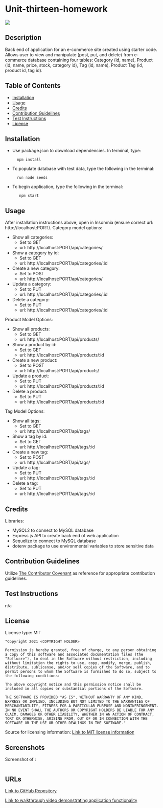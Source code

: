 # Unit-thirteen-homework

<img src='https://img.shields.io/badge/License-MIT-yellow.svg'>

## Description
Back end of application for an e-commerce site created using starter code. Allows user to view and manipulate (post, put, and delete) from e-commerce database containing four tables: Category (id, name), Product (id, name, price, stock, category id), Tag (id, name), Product Tag (id, product id, tag id).
  
## Table of Contents 
 - [Installation](#installation)
 - [Usage](#usage)
 - [Credits](#credits)
 - [Contribution Guidelines](#contribution-guidelines)
 - [Test Instructions](#test-instructions)
 - [License](#license)

## Installation
* Use package.json to download dependencies. In terminal, type:

        npm install
* To populate database with test data, type the following in the terminal:
    
        run node seeds
* To begin application, type the following in the terminal:
        
         npm start


## Usage
After installation instructions above, open in Insomnia (ensure correct url: http://localhost:PORT). 
Category model options:
* Show all categories:
    * Set to GET
    * url: http://localhost:PORT/api/categories/
* Show a category by id:
    * Set to GET
    * url: http://localhost:PORT/api/categories/:id
* Create a new category:
    * Set to POST
    * url: http://localhost:PORT/api/categories/
* Update a category:
    * Set to PUT
    * url: http://localhost:PORT/api/categories/:id
* Delete a category:
    * Set to PUT
    * url: http://localhost:PORT/api/categories/:id

Product Model Options: 
* Show all products:
    * Set to GET
    * url: http://localhost:PORT/api/products/
* Show a product by id:
    * Set to GET
    * url: http://localhost:PORT/api/products/:id
* Create a new product:
    * Set to POST
    * url: http://localhost:PORT/api/products/
* Update a product:
    * Set to PUT
    * url: http://localhost:PORT/api/products/:id
* Delete a product:
    * Set to PUT
    * url: http://localhost:PORT/api/products/:id

Tag Model Options: 
* Show all tags:
    * Set to GET
    * url: http://localhost:PORT/api/tags/
* Show a tag by id:
    * Set to GET
    * url: http://localhost:PORT/api/tags/:id
* Create a new tag:
    * Set to POST
    * url: http://localhost:PORT/api/tags/
* Update a tag:
    * Set to PUT
    * url: http://localhost:PORT/api/tags/:id
* Delete a tag:
    * Set to PUT
    * url: http://localhost:PORT/api/tags/:id

## Credits
Libraries:
* MySQL2 to connect to MySQL database 
* Express.js API to create back end of web application
* Sequelize to connect to MySQL database
* dotenv package to use environmental variables to store sensitive data

## Contribution Guidelines
Utilize <a href= "https://www.contributor-covenant.org/version/2/0/code_of_conduct/code_of_conduct.md">The Contributor Covenant</a> as reference for appropriate contribution guidelines.

## Test Instructions
n/a

## License
License type: MIT

    "Copyright 2021 <COPYRIGHT HOLDER>

    Permission is hereby granted, free of charge, to any person obtaining a copy of this software and associated documentation files (the "Software"), to deal in the Software without restriction, including without limitation the rights to use, copy, modify, merge, publish, distribute, sublicense, and/or sell copies of the Software, and to permit persons to whom the Software is furnished to do so, subject to the following conditions:
    
    The above copyright notice and this permission notice shall be included in all copies or substantial portions of the Software.
    
    THE SOFTWARE IS PROVIDED "AS IS", WITHOUT WARRANTY OF ANY KIND, EXPRESS OR IMPLIED, INCLUDING BUT NOT LIMITED TO THE WARRANTIES OF MERCHANTABILITY, FITNESS FOR A PARTICULAR PURPOSE AND NONINFRINGEMENT. IN NO EVENT SHALL THE AUTHORS OR COPYRIGHT HOLDERS BE LIABLE FOR ANY CLAIM, DAMAGES OR OTHER LIABILITY, WHETHER IN AN ACTION OF CONTRACT, TORT OR OTHERWISE, ARISING FROM, OUT OF OR IN CONNECTION WITH THE SOFTWARE OR THE USE OR OTHER DEALINGS IN THE SOFTWARE."

Source for licensing information: <a href="https://opensource.org/licenses/MIT">Link to MIT license information</a>

## Screenshots

Screenshot of :

<img src='' alt = ''>


## URLs
<a href="https://github.com/mlward639/Unit-thirteen-homework">Link to GitHub Repository</a>

<a href="">Link to walkthrough video demonstrating application functionality</a>
